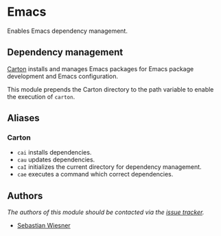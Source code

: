 # Emacs

Enables Emacs dependency management.

## Dependency management

[Carton][1] installs and manages Emacs packages for Emacs package development
and Emacs configuration.

This module prepends the Carton directory to the path variable to enable the
execution of `carton`.

## Aliases

### Carton

- `cai` installs dependencies.
- `cau` updates dependencies.
- `caI` initializes the current directory for dependency management.
- `cae` executes a command which correct dependencies.

## Authors

*The authors of this module should be contacted via the [issue tracker][2].*

- [Sebastian Wiesner](https://github.com/lunaryorn)

[1]: https://github.com/rejeep/carton
[2]: https://github.com/zsh-users/prezto/issues
